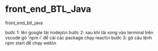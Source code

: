 # front_end_BTL_Java
front_end_btl_java

bước 1: lên google tải nodejs\n
bước 2: sau khi tải xong vào terminal trên vscode gõ 'npm i' để cài các package chạy react\n
bước 3: gõ câu lệnh npm start để chạy web\n

